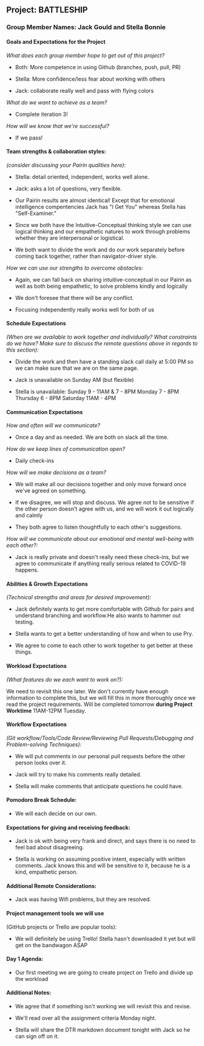 ## Project: BATTLESHIP

### Group Member Names: Jack Gould and Stella Bonnie

#### Goals and Expectations for the Project

*What does each group member hope to get out of this project?*  

  * Both: More competence in using Github (branches, push, pull, PR)

  * Stella: More confidence/less fear about working with others

  * Jack: collaborate really well and pass with flying colors

*What do we want to achieve as a team?*

  * Complete iteration 3!

*How will we know that we're successful?*

  * If we pass!

#### Team strengths & collaboration styles:

 *(consider discussing your Pairin qualities here):*

  * Stella: detail oriented, independent, works well alone.

  * Jack: asks a lot of questions, very flexible.

  * Our Pairin results are almost identical! Except that for emotional intelligence compentencies Jack has "I Get You" whereas Stella has "Self-Examiner."

  * Since we both have the Intuitive-Conceptual thinking style we can use logical thinking and our empathetic natures to work through problems whether they are interpersonal or logistical.

  * We both want to divide the work and do our work separately before coming back together, rather than navigator-driver style.

*How we can use our strengths to overcome obstacles:*

  * Again, we can fall back on sharing intuitive-conceptual in our Pairin as well as both being empathetic, to solve problems kindly and logically

  * We don't foresee that there will be any conflict.

  * Focusing independently really works well for both of us

#### Schedule Expectations

*(When are we available to work together and individually? What constraints do we have? Make sure to discuss the remote questions above in regards to this section):*

  * Divide the work and then have a standing slack call daily at 5:00 PM so we can make sure that we are on the same page.

  * Jack is unavailable on Sunday AM (but flexible)

  * Stella is unavailable:
        Sunday 9 - 11AM
          & 7 - 8PM
        Monday 7 - 8PM
        Thursday 6 - 8PM
        Saturday 11AM - 4PM

#### Communication Expectations

*How and often will we communicate?*

  * Once a day and as needed. We are both on slack all the time.

*How do we keep lines of communication open?*

  * Daily check-ins

*How will we make decisions as a team?*

  * We will make all our decisions together and only move forward once we've agreed on something.

  * If we disagree, we will stop and discuss. We agree not to be sensitive if the other person doesn't agree with us, and we will work it out logically and calmly

  * They both agree to listen thoughtfully to each other's suggestions.

*How will we communicate about our emotional and mental well-being with each other?:*

  * Jack is really private and doesn't really need these check-ins, but we agree to communicate if anything really serious related to COVID-19 happens.

#### Abilities & Growth Expectations

*(Technical strengths and areas for desired improvement):*

  * Jack definitely wants to get more comfortable with Github for pairs and understand branching and workflow.He also wants to hammer out testing.

  * Stella wants to get a better understanding of how and when to use Pry.

  * We agree to come to each other to work together to get better at these things.

#### Workload Expectations

*(What features do we each want to work on?):*

  We need to revisit this one later. We don't currently have enough information to complete this, but we will fill this in more thoroughly once we read the project requirements. Will be completed tomorrow __during Project Worktime__ 11AM-12PM Tuesday.

#### Workflow Expectations

*(Git workflow/Tools/Code Review/Reviewing Pull Requests/Debugging and Problem-solving Techniques):*

  * We will put comments in our personal pull requests before the other person looks over it.

  * Jack will try to make his comments really detailed.

  * Stella will make comments that anticipate questions he could have.

#### Pomodoro Break Schedule:
  * We will each decide on our own.

#### Expectations for giving and receiving feedback:

  * Jack is ok with being very frank and direct, and says there is no need to feel bad about disagreeing.

  * Stella is working on assuming positive intent, especially with written comments. Jack knows this and will be sensitive to it, because he is a kind, empathetic person.

#### Additional Remote Considerations:
  * Jack was having Wifi problems, but they are resolved.

#### Project management tools we will use
(GitHub projects or Trello are popular tools):

  * We will definitely be using Trello! Stella hasn't downloaded it yet but will get on the bandwagon ASAP

#### Day 1 Agenda:

  * Our first meeting we are going to create project on Trello and divide up the workload

#### Additional Notes:

  * We agree that if something isn't working we will revisit this and revise.

  * We'll read over all the assignment criteria Monday night.

  * Stella will share the DTR markdown document tonight with Jack so he can sign off on it.
